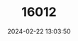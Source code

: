 ---
title: "16012"
category: "Favonigobius reichei"
draft: false
date: 2024-02-22 13:03:50
languages:
  English: ["Tropical Sand Goby", "Indo-pacific Tropical Sand Goby"]
---